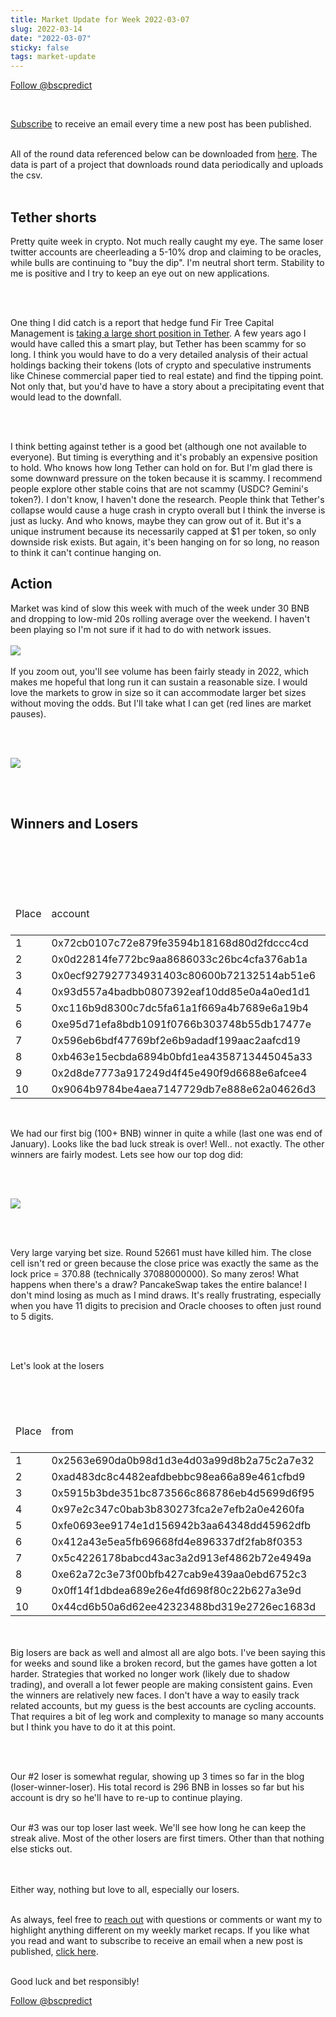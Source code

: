 ```yaml
---
title: Market Update for Week 2022-03-07
slug: 2022-03-14
date: "2022-03-07"
sticky: false
tags: market-update
---
```

<a href="https://twitter.com/bscpredict?ref_src=twsrc%5Etfw" class="twitter-follow-button" data-show-count="false">Follow @bscpredict</a><script async src="https://platform.twitter.com/widgets.js" charset="utf-8"></script>

<br/>

<a class="underline" href="https://forms.zohopublic.com/contact631/form/BSCPredictMailingList/formperma/FfjprXQKPkAZNTCcpdNfWQfMlHQvkuBkPvEldZqsUWs">Subscribe</a> to receive an email every time a new post has been published.

<br/>
All of the round data referenced below can be downloaded from <a class="underline" href="https://github.com/bsc-predict/bsc-predict-updater/tree/master/data/v2/main">here</a>. The data is part of a project that downloads round data periodically and uploads the csv.
<br/><br/>

<h2 class="text-2xl underline">Tether shorts</h2>

Pretty quite week in crypto. Not much really caught my eye. The same loser twitter accounts are cheerleading a 5-10% drop and claiming to be oracles, while bulls are continuing to "buy the dip". I'm neutral short term. Stability to me is positive and I try to keep an eye out on new applications.

<br/><br/>

One thing I did catch is a report that hedge fund Fir Tree Capital Management is <a href="https://www.ledgerinsights.com/hedge-fund-makes-short-wager-against-stablecoin-tether/" class="underline">taking a large short position in Tether</a>. A few years ago I would have called this a smart play, but Tether has been scammy for so long. I think you would have to do a very detailed analysis of their actual holdings backing their tokens (lots of crypto and speculative instruments like Chinese commercial paper tied to real estate) and find the tipping point. Not only that, but you'd have to have a story about a precipitating event that would lead to the downfall. 

<br/><br/>

I think betting against tether is a good bet (although one not available to everyone). But timing is everything and it's probably an expensive position to hold. Who knows how long Tether can hold on for. But I'm glad there is some downward pressure on the token because it is scammy. I recommend people explore other stable coins that are not scammy (USDC? Gemini's token?). I don't know, I haven't done the research. People think that Tether's collapse would cause a huge crash in crypto overall but I think the inverse is just as lucky. And who knows, maybe they can grow out of it. But it's a unique instrument because its necessarily capped at $1 per token, so only downside risk exists. But again, it's been hanging on for so long, no reason to think it can't continue hanging on.

<div class="divider"></div>


<h2 class="text-2xl underline">Action</h2>

Market was kind of slow this week with much of the week under 30 BNB and dropping to low-mid 20s rolling  average over the weekend. I haven't been playing so I'm not sure if it had to do with network issues.
<br/><br/>
<img src="https://i.imgur.com/rDVVnAz.png">
<br/><br/>
If you zoom out, you'll see volume has been fairly steady in 2022, which makes me hopeful that long run it can sustain a reasonable size. I would love the markets to grow in size so it can accommodate larger bet sizes without moving the odds. But  I'll take what I can get (red lines are market pauses).

<br/><br/>

<img src="https://i.imgur.com/WcdyTPG.png">

<br/><br/>

<div class="divider"></div>
<h2 class="text-2xl underline">Winners and Losers</h2>


<br/>



<br/><br/>

<table class="table w-screen">
  <thead>
    <tr><td>Place</td><td>account</td><td>games played</td><td>won</td><td>won USD</td><td>Winnings Even Money</td><td>Average bet size</td></tr>
  </thead>

  <tbody>
<tr><td>1</td><td>0x72cb0107c72e879fe3594b18168d80d2fdccc4cd</td><td>668</td><td>103.21</td><td>39221.0</td><td>39.87</td><td>4.05</td></tr>
<tr><td>2</td><td>0x0d22814fe772bc9aa8686033c26bc4cfa376ab1a</td><td>88</td><td>41.32</td><td>15700.0</td><td>30.36</td><td>1.15</td></tr>
<tr><td>3</td><td>0x0ecf927927734931403c80600b72132514ab51e6</td><td>196</td><td>37.23</td><td>14148.0</td><td>10.86</td><td>2.24</td></tr>
<tr><td>4</td><td>0x93d557a4badbb0807392eaf10dd85e0a4a0ed1d1</td><td>748</td><td>31.94</td><td>12136.0</td><td>17.17</td><td>1.79</td></tr>
<tr><td>5</td><td>0xc116b9d8300c7dc5fa61a1f669a4b7689e6a19b4</td><td>499</td><td>29.34</td><td>11148.0</td><td>-0.7</td><td>1.42</td></tr>
<tr><td>6</td><td>0xe95d71efa8bdb1091f0766b303748b55db17477e</td><td>124</td><td>26.03</td><td>9892.0</td><td>10.94</td><td>0.94</td></tr>
<tr><td>7</td><td>0x596eb6bdf47769bf2e6b9adadf199aac2aafcd19</td><td>22</td><td>23.08</td><td>8771.0</td><td>2.38</td><td>3.27</td></tr>
<tr><td>8</td><td>0xb463e15ecbda6894b0bfd1ea4358713445045a33</td><td>6</td><td>22.99</td><td>8736.0</td><td>4.43</td><td>5.19</td></tr>
<tr><td>9</td><td>0x2d8de7773a917249d4f45e490f9d6688e6afcee4</td><td>153</td><td>21.12</td><td>8024.0</td><td>8.1</td><td>0.91</td></tr>
<tr><td>10</td><td>0x9064b9784be4aea7147729db7e888e62a04626d3</td><td>625</td><td>20.2</td><td>7675.0</td><td>39.65</td><td>0.43</td></tr>
  </tbody>
</table>

<br/>

We had our first big (100+ BNB) winner in quite a while (last one was end of January). Looks like the bad luck streak is over! Well.. not exactly. The other winners are fairly modest. Lets see how our top dog did:

<br/><br/>

<img src="https://i.imgur.com/ReNzyql.png">

<br/><br/>

Very large varying bet size. Round 52661 must have killed him. The close cell isn't red or green because the close price was exactly the same as the lock price = 370.88 (technically 37088000000). So many zeros! What happens when there's a draw? PancakeSwap takes the entire balance! I don't mind losing as much as I mind draws. It's really frustrating, especially when you have 11 digits to precision and Oracle chooses to often just round to 5 digits.

<br/><br/>

Let's look at the losers

<br/><br/>

<table class="table w-screen">
  <thead>
    <tr><td>Place</td><td>from</td><td>games played</td><td>won</td><td>won USD</td><td>Winnings Even Money</td><td>Average bet size</td></tr>
  </thead>
    <tbody>

<tr><td>1</td><td>0x2563e690da0b98d1d3e4d03a99d8b2a75c2a7e32</td><td>593</td><td>-136.92</td><td>-52,028.0</td><td>-70.71</td><td>1.56</td></tr>
<tr><td>2</td><td>0xad483dc8c4482eafdbebbc98ea66a89e461cfbd9</td><td>897</td><td>-120.07</td><td>-45,627.0</td><td>-17.55</td><td>2.17</td></tr>
<tr><td>3</td><td>0x5915b3bde351bc873566c868786eb4d5699d6f95</td><td>461</td><td>-89.68</td><td> -34,078.0</td><td>-10.49</td><td>2.48</td></tr>
<tr><td>4</td><td>0x97e2c347c0bab3b830273fca2e7efb2a0e4260fa</td><td>66</td><td>-64.16</td><td>  -24,380.0</td><td>-9.92</td><td>2.99</td></tr>
<tr><td>5</td><td>0xfe0693ee9174e1d156942b3aa64348dd45962dfb</td><td>208</td><td>-48.25</td><td> -18,335.0</td><td>-25.95</td><td>1.32</td></tr>
<tr><td>6</td><td>0x412a43e5ea5fb69668fd4e896337df2fab8f0353</td><td>86</td><td>-46.56</td><td>  -17,692.0</td><td>-9.88</td><td>2.84</td></tr>
<tr><td>7</td><td>0x5c4226178babcd43ac3a2d913ef4862b72e4949a</td><td>180</td><td>-45.33</td><td> -17,226.0</td><td>-16.97</td><td>2.46</td></tr>
<tr><td>8</td><td>0xe62a72c3e73f00bfb427cab9e439aa0ebd6752c3</td><td>24</td><td>-39.74</td><td>  -15,102.0</td><td>-4.56</td><td>4.77</td></tr>
<tr><td>9</td><td>0x0ff14f1dbdea689e26e4fd698f80c22b627a3e9d</td><td>407</td><td>-38.94</td><td> -14,798.0</td><td>-5.92</td><td>1.41</td></tr>
<tr><td>10</td><td>0x44cd6b50a6d62ee42323488bd319e2726ec1683d</td><td>156</td><td>-36.04</td><td>-13,696.0</td><td>-18.37</td><td>1.76</td></tr>
  </tbody>
</table>

<br/><br/>
Big losers are back as well and almost all are algo bots. I've been saying this for weeks and sound like a broken record, but the games have gotten a lot harder. Strategies that worked no longer work (likely due to shadow trading), and overall a lot fewer people are making consistent gains. Even the winners are relatively new faces. I don't have a way to easily track related accounts, but my guess is the best accounts are cycling accounts. That requires a bit of leg work and complexity to manage so many accounts but I think you have to do it at this point.

<br/><br/>

Our #2 loser is somewhat regular, showing up 3 times so far in the blog (loser-winner-loser). His total record is 296 BNB in losses so far but his account is dry so he'll have to re-up to continue playing.
<br/><br/>

Our #3 was our top loser last week. We'll see how long he can keep the streak alive. Most of the other losers are first timers. Other than that nothing else sticks out.



<br/><br/>
Either way, nothing but love to all, especially our losers.
<br/><br/>


As always, feel free to <a class="underline" href="mailto:contact@bscpredict.com">reach out</a> with questions or comments or want my to highlight anything different on my weekly market recaps. If you like what you read and want to subscribe to receive an email when a new post is published, <a class="underline" href="https://forms.zoho.com/contact631/form/BSCPredictMailingList">click here</a>.
<br/><br/>

Good luck and bet responsibly!
<div class="divider"></div>

<a href="https://twitter.com/bscpredict?ref_src=twsrc%5Etfw" class="twitter-follow-button" data-show-count="false">Follow @bscpredict</a><script async src="https://platform.twitter.com/widgets.js" charset="utf-8"></script>